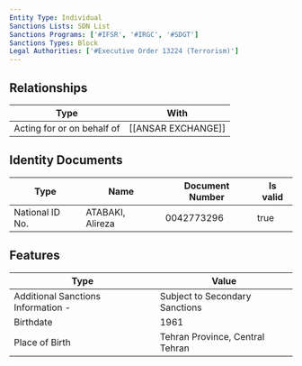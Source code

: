```yaml
---
Entity Type: Individual
Sanctions Lists: SDN List
Sanctions Programs: ['#IFSR', '#IRGC', '#SDGT']
Sanctions Types: Block
Legal Authorities: ['#Executive Order 13224 (Terrorism)']
---
```


## Relationships
| Type  | With      | 
|-------|-----------|
| Acting for or on behalf of | [[ANSAR EXCHANGE]] |

## Identity Documents
| Type  | Name      | Document Number | Is valid |
|-------|-----------|-----------------|----------|
| National ID No. | ATABAKI, Alireza | 0042773296 | true |

## Features
| Type  | Value      |
|-------|------------|
| Additional Sanctions Information - | Subject to Secondary Sanctions |
| Birthdate | 1961 |
| Place of Birth | Tehran Province, Central Tehran |
